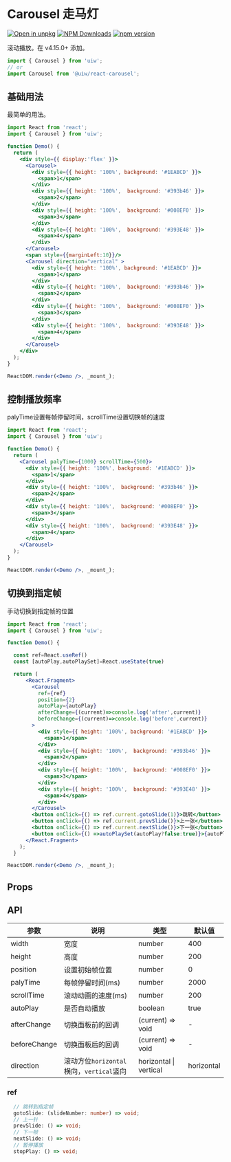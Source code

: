 Carousel 走马灯
===

[![Open in unpkg](https://img.shields.io/badge/Open%20in-unpkg-blue)](https://uiwjs.github.io/npm-unpkg/#/pkg/@uiw/react-carousel/file/README.md)
[![NPM Downloads](https://img.shields.io/npm/dm/@uiw/react-carousel.svg?style=flat)](https://www.npmjs.com/package/@uiw/react-carousel)
[![npm version](https://img.shields.io/npm/v/@uiw/react-carousel.svg?label=@uiw/react-carousel)](https://npmjs.com/@uiw/react-carousel)

滚动播放。在 v4.15.0+ 添加。

```jsx
import { Carousel } from 'uiw';
// or
import Carousel from '@uiw/react-carousel';
```

## 基础用法

最简单的用法。

<!--rehype:bgWhite=true&codeSandbox=true&codePen=true-->
```jsx
import React from 'react';
import { Carousel } from 'uiw';

function Demo() {
  return (
    <div style={{ display:'flex' }}>
      <Carousel>
        <div style={{ height: '100%', background: '#1EABCD' }}>
          <span>1</span>
        </div>
        <div style={{ height: '100%',  background: '#393b46' }}>
          <span>2</span>
        </div>
        <div style={{ height: '100%',  background: '#008EF0' }}>
          <span>3</span>
        </div>
        <div style={{ height: '100%',  background: '#393E48' }}>
          <span>4</span>
        </div>
      </Carousel>
      <span style={{marginLeft:10}}/>
      <Carousel direction="vertical" >
        <div style={{ height: '100%', background: '#1EABCD' }}>
          <span>1</span>
        </div>
        <div style={{ height: '100%',  background: '#393b46' }}>
          <span>2</span>
        </div>
        <div style={{ height: '100%',  background: '#008EF0' }}>
          <span>3</span>
        </div>
        <div style={{ height: '100%',  background: '#393E48' }}>
          <span>4</span>
        </div>
      </Carousel>
    </div>
  );
}

ReactDOM.render(<Demo />, _mount_);
```

## 控制播放频率

palyTime设置每帧停留时间，scrollTime设置切换帧的速度

<!--rehype:bgWhite=true&codeSandbox=true&codePen=true-->
```jsx
import React from 'react';
import { Carousel } from 'uiw';

function Demo() {
  return (
    <Carousel palyTime={1000} scrollTime={500}>
      <div style={{ height: '100%', background: '#1EABCD' }}>
        <span>1</span>
      </div>
      <div style={{ height: '100%',  background: '#393b46' }}>
        <span>2</span>
      </div>
      <div style={{ height: '100%',  background: '#008EF0' }}>
        <span>3</span>
      </div>
      <div style={{ height: '100%',  background: '#393E48' }}>
        <span>4</span>
      </div>
    </Carousel>
  );
}

ReactDOM.render(<Demo />, _mount_);
```

## 切换到指定帧

手动切换到指定帧的位置

<!--rehype:bgWhite=true&codeSandbox=true&codePen=true-->
```jsx
import React from 'react';
import { Carousel } from 'uiw';

function Demo() {

  const ref=React.useRef()
  const [autoPlay,autoPlaySet]=React.useState(true)

  return (
      <React.Fragment>
        <Carousel
          ref={ref}
          position={2}
          autoPlay={autoPlay}
          afterChange={(current)=>console.log('after',current)}
          beforeChange={(current)=>console.log('before',current)}
        >
          <div style={{ height: '100%', background: '#1EABCD' }}>
            <span>1</span>
          </div>
          <div style={{ height: '100%',  background: '#393b46' }}>
            <span>2</span>
          </div>
          <div style={{ height: '100%',  background: '#008EF0' }}>
            <span>3</span>
          </div>
          <div style={{ height: '100%',  background: '#393E48' }}>
            <span>4</span>
          </div>
        </Carousel>
        <button onClick={() => ref.current.gotoSlide(1)}>跳转</button>
        <button onClick={() => ref.current.prevSlide()}>上一张</button>
        <button onClick={() => ref.current.nextSlide()}>下一张</button>
        <button onClick={() =>autoPlaySet(autoPlay?false:true)}>{autoPlay?'暂停':'开始'}</button>
      </React.Fragment>
    );
  }

ReactDOM.render(<Demo />, _mount_);
```

## Props

## API

| 参数 | 说明 | 类型 | 默认值 |
|--------- |-------- |--------- |-------- |
| width | 宽度 | number | 400 |
| height | 高度 | number | 200 |
| position | 设置初始帧位置 | number | 0 |
| palyTime | 每帧停留时间(ms) | number | 2000 |
| scrollTime | 滚动动画的速度(ms) | number | 200 |
| autoPlay | 是否自动播放 | boolean | true |
| afterChange | 切换面板前的回调 | (current) => void | - |
| beforeChange | 切换面板后的回调 | (current) => void | - |
| direction | 滚动方位`horizontal`横向，`vertical`竖向 | horizontal \| vertical | horizontal |

### ref

```ts
  // 跳转到指定帧
  gotoSlide: (slideNumber: number) => void;
  // 上一针
  prevSlide: () => void;
  // 下一帧
  nextSlide: () => void;
  // 暂停播放
  stopPlay: () => void;
```


